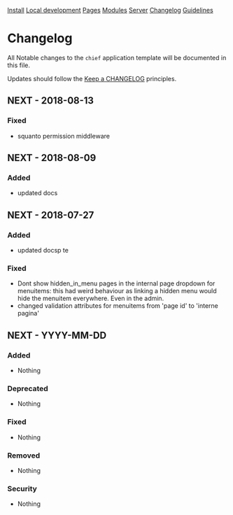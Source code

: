 [Install](/index.md)
[Local development](/chief-development.md)
[Pages](pages/index.md)
[Modules](modules/index.md)
[Server](/server.md)
[Changelog](/CHANGELOG.md)
[Guidelines](/GUIDELINES.md)
# Changelog

All Notable changes to the `chief` application template will be documented in this file.

Updates should follow the [Keep a CHANGELOG](http://keepachangelog.com/) principles.

## NEXT - 2018-08-13

### Fixed
- squanto permission middleware

## NEXT - 2018-08-09

### Added
- updated docs

## NEXT - 2018-07-27

### Added
- updated docsp te  

### Fixed
- Dont show hidden_in_menu pages in the internal page dropdown for menuitems: this had weird behaviour as linking a hidden menu would hide the menuitem everywhere. Even in the admin.
- changed validation attributes for menuitems from 'page id' to 'interne pagina'

## NEXT - YYYY-MM-DD

### Added
- Nothing

### Deprecated
- Nothing

### Fixed
- Nothing

### Removed
- Nothing

### Security
- Nothing
